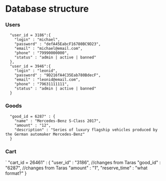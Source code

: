 # Database structure

### Users

```
  "user_id = 3186":{
    "login" : "michael",
    "password" : "defA45EabcF16780BC9D23",
    "email" : "michael@email.com",
    "phone" : "79990000000",
    "status" : "admin | active | banned"
  },
  "user_id = 3946":{
    "login" : "leonid",
    "password" : "9D216fA4C35Eab780BdecF",
    "email" : "leonid@email.com",
    "phone" : "79631111111",
    "status" : "admin | active | banned"
  }
```

### Goods
```
  "good_id = 6287" : {
    "name" : "Mercedes-Benz S-Class 2017",
    "amount" : "12",
    "description" : "Series of luxury flagship vehicles produced by the German automaker Mercedes-Benz"
  }
```
### Cart
`
  "cart_id = 26461" : {
    "user_id" : "3186", //changes from Taras
    "good_id" : "6287", //changes from Taras
    "amount" : "1",
    "reserve_time" : "what format?"
  }
```
